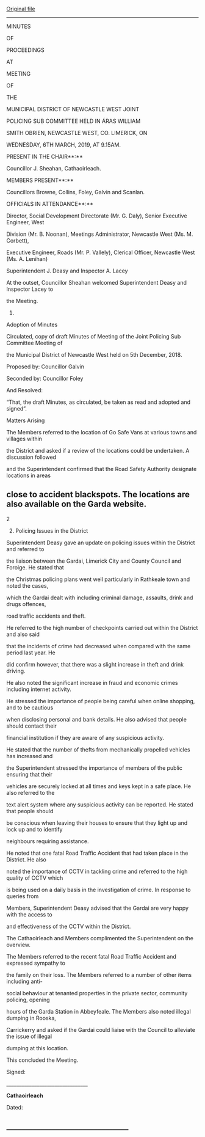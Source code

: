 [Original file](https://www.limerick.ie/sites/default/files/media/documents/2019-10/01-2019-03-06-Minutes-JPC-Subcommittee.pdf)

---
MINUTES

OF

PROCEEDINGS

AT

MEETING

OF

THE

MUNICIPAL DISTRICT OF NEWCASTLE WEST JOINT

POLICING SUB COMMITTEE HELD IN ÁRAS WILLIAM

SMITH OBRIEN, NEWCASTLE WEST, CO. LIMERICK, ON

WEDNESDAY, 6TH MARCH, 2019, AT 9.15AM.

PRESENT IN THE CHAIR**:**

Councillor J. Sheahan, Cathaoirleach.

MEMBERS PRESENT**:**

Councillors Browne, Collins, Foley, Galvin and Scanlan.

OFFICIALS IN ATTENDANCE**:**

Director, Social Development Directorate (Mr. G. Daly), Senior Executive Engineer, West

Division (Mr. B. Noonan), Meetings Administrator, Newcastle West (Ms. M. Corbett),

Executive Engineer, Roads (Mr. P. Vallely), Clerical Officer, Newcastle West (Ms. A. Lenihan)

Superintendent J. Deasy and Inspector A. Lacey

At the outset, Councillor Sheahan welcomed Superintendent Deasy and Inspector Lacey to

the Meeting.

1.

Adoption of Minutes

Circulated, copy of draft Minutes of Meeting of the Joint Policing Sub Committee Meeting of

the Municipal District of Newcastle West held on 5th December, 2018.

Proposed by: Councillor Galvin

Seconded by: Councillor Foley

And Resolved:

“That, the draft Minutes, as circulated, be taken as read and adopted and signed”.

Matters Arising

The Members referred to the location of Go Safe Vans at various towns and villages within

the District and asked if a review of the locations could be undertaken. A discussion followed

and the Superintendent confirmed that the Road Safety Authority designate locations in areas

close to accident blackspots. The locations are also available on the Garda website.
---
2

2. Policing Issues in the District

Superintendent Deasy gave an update on policing issues within the District and referred to

the liaison between the Gardai, Limerick City and County Council and Foroige. He stated that

the Christmas policing plans went well particularly in Rathkeale town and noted the cases,

which the Gardai dealt with including criminal damage, assaults, drink and drugs offences,

road traffic accidents and theft.

He referred to the high number of checkpoints carried out within the District and also said

that the incidents of crime had decreased when compared with the same period last year. He

did confirm however, that there was a slight increase in theft and drink driving.

He also noted the significant increase in fraud and economic crimes including internet activity.

He stressed the importance of people being careful when online shopping, and to be cautious

when disclosing personal and bank details. He also advised that people should contact their

financial institution if they are aware of any suspicious activity.

He stated that the number of thefts from mechanically propelled vehicles has increased and

the Superintendent stressed the importance of members of the public ensuring that their

vehicles are securely locked at all times and keys kept in a safe place. He also referred to the

text alert system where any suspicious activity can be reported. He stated that people should

be conscious when leaving their houses to ensure that they light up and lock up and to identify

neighbours requiring assistance.

He noted that one fatal Road Traffic Accident that had taken place in the District. He also

noted the importance of CCTV in tackling crime and referred to the high quality of CCTV which

is being used on a daily basis in the investigation of crime. In response to queries from

Members, Superintendent Deasy advised that the Gardai are very happy with the access to

and effectiveness of the CCTV within the District.

The Cathaoirleach and Members complimented the Superintendent on the overview.

The Members referred to the recent fatal Road Traffic Accident and expressed sympathy to

the family on their loss. The Members referred to a number of other items including anti-

social behaviour at tenanted properties in the private sector, community policing, opening

hours of the Garda Station in Abbeyfeale. The Members also noted illegal dumping in Rooska,

Carrickerry and asked if the Gardai could liaise with the Council to alleviate the issue of illegal

dumping at this location.

This concluded the Meeting.

Signed:

**\_\_\_\_\_\_\_\_\_\_\_\_\_\_\_\_\_\_\_\_\_\_\_\_\_\_\_\_\_\_\_\_**

**Cathaoirleach**

Dated:

**\_\_\_\_\_\_\_\_\_\_\_\_\_\_\_\_\_\_\_\_\_\_\_\_\_\_\_\_\_\_\_\_**
---
